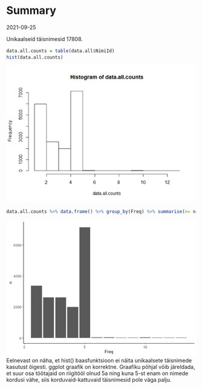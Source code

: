 Summary
================
2021-09-25

Unikaalseid täisnimesid 17808.

``` r
data.all.counts = table(data.all$NimiId)
hist(data.all.counts)
```

![](3.summary_files/figure-gfm/unnamed-chunk-2-1.png)<!-- -->

``` r
data.all.counts %>% data.frame() %>% group_by(Freq) %>% summarise(n= n()) %>% ggplot(aes(Freq, n)) + geom_col() + theme_classic()
```

![](3.summary_files/figure-gfm/unnamed-chunk-2-2.png)<!-- --> Eelnevast
on näha, et hist() baasfunktsioon ei näita unikaalsete täisnimede
kasutust õigesti. ggplot graafik on korrektne. Graafiku põhjal võib
järeldada, et suur osa töötajaid on riigitööl olnud 5a ning kuna 5-st
enam on nimede kordusi vähe, siis korduvaid-kattuvaid täisnimesid pole
väga palju.
